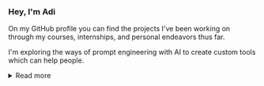 ### Hey, I'm Adi

On my GitHub profile you can find the projects I've been working on through my courses, internships, and personal endeavors thus far.

I'm exploring the ways of prompt engineering with AI to create custom tools which can help people.

<details>
 <summary>Read more</summary>
 <pre>
 ^__^
 (oo)\_______
 (__)\       )\/\
     ||----w |
     ||     ||
 </pre>
</details>
